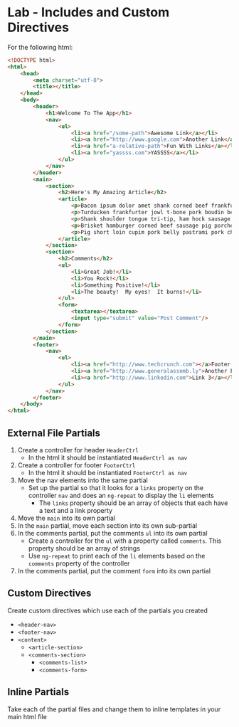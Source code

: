 # Lab - Includes and Custom Directives

For the following html:

```html
<!DOCTYPE html>
<html>
    <head>
        <meta charset="utf-8">
        <title></title>
    </head>
    <body>
        <header>
            <h1>Welcome To The App</h1>
            <nav>
                <ul>
                    <li><a href="/some-path">Awesome Link</a></li>
                    <li><a href="http://www.google.com">Another Link</a></li>
                    <li><a href="a-relative-path">Fun With Links</a></li>
                    <li><a href="yassss.com">YASSSS</a></li>
                </ul>
            </nav>
        </header>
        <main>
            <section>
                <h2>Here's My Amazing Article</h2>
                <article>
                    <p>Bacon ipsum dolor amet shank corned beef frankfurter filet mignon t-bone capicola ball tip. Sausage corned beef tongue flank jowl salami andouille beef. Burgdoggen landjaeger tongue rump shank, pork loin biltong sirloin frankfurter meatball short loin filet mignon tenderloin porchetta. Burgdoggen cow fatback corned beef kevin.</p>
                    <p>Turducken frankfurter jowl t-bone pork boudin beef ribs prosciutto. Swine flank t-bone strip steak cow. Ham hock strip steak bacon short loin. Venison salami kevin cupim, landjaeger short ribs tongue rump sirloin frankfurter biltong chicken short loin pastrami ball tip. Drumstick picanha tongue chicken, biltong filet mignon pig.</p>
                    <p>Shank shoulder tongue tri-tip, ham hock sausage sirloin beef frankfurter pork shankle kielbasa pork belly. Boudin pork turducken, chuck short loin turkey tri-tip bresaola sirloin shank salami leberkas spare ribs ham. Venison pork loin ground round shank, porchetta ham leberkas cow tongue. Sausage corned beef rump, jerky swine short loin spare ribs.</p>
                    <p>Brisket hamburger corned beef sausage pig porchetta ball tip jowl salami flank. Tail shank corned beef kevin jerky. Tri-tip andouille strip steak ham hock leberkas, biltong chicken pancetta pork belly jowl short ribs ball tip boudin pastrami. Short loin capicola ground round biltong chicken drumstick beef kevin boudin pork belly. Capicola turducken porchetta, biltong ham hock cow flank pastrami spare ribs short loin cupim burgdoggen bacon short ribs. Doner tongue bacon pork loin ground round turducken alcatra cow tail short loin drumstick.</p>
                    <p>Pig short loin cupim pork belly pastrami pork chop. Turducken chicken drumstick, short loin porchetta t-bone pork belly jowl salami tail shank rump leberkas landjaeger pig. Meatloaf pig spare ribs tongue shank hamburger cupim andouille prosciutto jerky frankfurter kevin. Flank fatback jerky ribeye. Swine boudin capicola salami pastrami, leberkas jerky.</p>    
                </article>
            </section>
            <section>
                <h2>Comments</h2>
                <ul>
                    <li>Great Job!</li>
                    <li>You Rock!</li>
                    <li>Something Positive!</li>
                    <li>The beauty!  My eyes!  It burns!</li>
                </ul>
                <form>
                    <textarea></textarea>
                    <input type="submit" value="Post Comment"/>
                </form>
            </section>
        </main>
        <footer>
            <nav>
                <ul>
                    <li><a href="http://www.techcrunch.com"></a>Footer Link 1</li>
                    <li><a href="http://www.generalassemb.ly">Another Footer Link</a></li>
                    <li><a href="http://www.linkedin.com">Link 3</a></li>
                </ul>
            </nav>
        </footer>
    </body>
</html>
```

## External File Partials

1. Create a controller for header `HeaderCtrl`
    - In the html it should be instantiated `HeaderCtrl as nav`
1. Create a controller for footer `FooterCtrl`
    - In the html it should be instantiated `FooterCtrl as nav`
1. Move the nav elements into the same partial
    - Set up the partial so that it looks for a `links` property on the controller `nav` and does an `ng-repeat` to display the `li` elements
        - The `links` property should be an array of objects that each have a text and a link property
1. Move the `main` into its own partial
1. In the `main` partial, move each section into its own sub-partial
1. In the comments partial, put the comments `ul` into its own partial
    - Create a controller for the `ul` with a property called `comments`.  This property should be an array of strings
    - Use `ng-repeat` to print each of the `li` elements based on the `comments` property of the controller
1. In the comments partial, put the comment `form` into its own partial

## Custom Directives

Create custom directives which use each of the partials you created

- `<header-nav>`
- `<footer-nav>`
- `<content>`
    - `<article-section>`
    - `<comments-section>`
        - `<comments-list>`
        - `<comments-form>`

## Inline Partials

Take each of the partial files and change them to inline templates in your main html file
